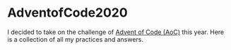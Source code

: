 # AdventofCode2020


I decided to take on the challenge of [Advent of Code (AoC)](https://adventofcode.com/) this year. Here is a collection of all my practices and answers. 
